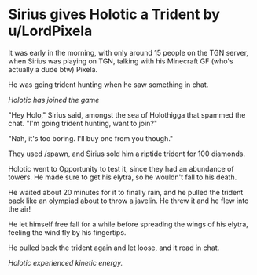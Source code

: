 # Sirius gives Holotic a Trident by u/LordPixela

It was early in the morning, with only around 15 people on the TGN server, when Sirius was playing on TGN, talking with his Minecraft GF (who's actually a dude btw) Pixela.

He was going trident hunting when he saw something in chat.

*Holotic has joined the game*

"Hey Holo," Sirius said, amongst the sea of Holothigga that spammed the chat. "I'm going trident hunting, want to join?"

"Nah, it's too boring. I'll buy one from you though."

They used /spawn, and Sirius sold him a riptide trident for 100 diamonds.

Holotic went to Opportunity to test it, since they had an abundance of towers. He made sure to get his elytra, so he wouldn't fall to his death.

He waited about 20 minutes for it to finally rain, and he pulled the trident back like an olympiad about to throw a javelin. He threw it and he flew into the air!

He let himself free fall for a while before spreading the wings of his elytra, feeling the wind fly by his fingertips.

He pulled back the trident again and let loose, and it read in chat.

*Holotic experienced kinetic energy.*
